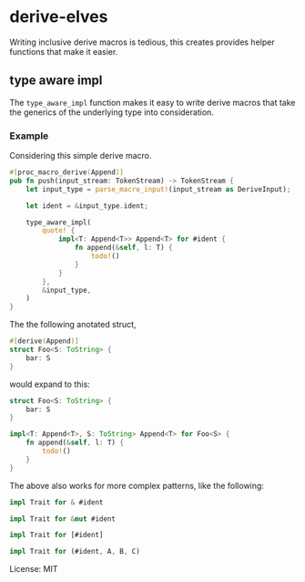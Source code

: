 # derive-elves

Writing inclusive derive macros is tedious,
this creates provides helper functions that make it easier.

## type aware impl
The `type_aware_impl` function makes it easy to write derive macros
that take the generics of the underlying type into consideration.
### Example
Considering this simple derive macro.
```rust
#[proc_macro_derive(Append)]
pub fn push(input_stream: TokenStream) -> TokenStream {
    let input_type = parse_macro_input!(input_stream as DeriveInput);

    let ident = &input_type.ident;

    type_aware_impl(
        quote! {
            impl<T: Append<T>> Append<T> for #ident {
                fn append(&self, l: T) {
                    todo!()
                }
            }
        },
        &input_type,
    )
}
```
The the following anotated struct,
```rust
#[derive(Append)]
struct Foo<S: ToString> {
    bar: S
}
```
would expand to this:
```rust
struct Foo<S: ToString> {
    bar: S
}

impl<T: Append<T>, S: ToString> Append<T> for Foo<S> {
    fn append(&self, l: T) {
        todo!()
    }
}
```
The above also works for more complex patterns,
like the following:
```rust
impl Trait for & #ident
```
```rust
impl Trait for &mut #ident
```
```rust
impl Trait for [#ident]
```
```rust
impl Trait for (#ident, A, B, C)
```

License: MIT
